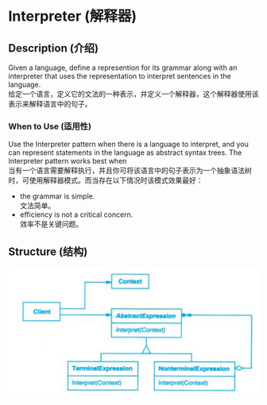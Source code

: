 # Interpreter (解释器)

## Description (介绍)

Given a language, define a represention for its grammar along with an interpreter that uses the representation to interpret sentences in the language.   
给定一个语言，定义它的文法的一种表示，并定义一个解释器，这个解释器使用该表示来解释语言中的句子。

### When to Use (适用性)

Use the Interpreter pattern when there is a language to interpret, and you can represent statements in the language as abstract syntax trees. The Interpreter pattern works best when  
当有一个语言需要解释执行，并且你可将该语言中的句子表示为一个抽象语法树时，可使用解释器模式。而当存在以下情况时该模式效果最好：

- the grammar is simple.  
文法简单。
- efficiency is not a critical concern.  
效率不是关键问题。

## Structure (结构)
![Interpreter Structure](interpreter.png)
